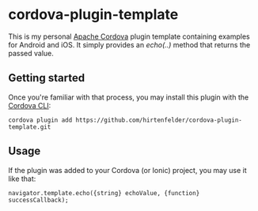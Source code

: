 ﻿# cordova-plugin-template

This is my personal [Apache Cordova](https://cordova.apache.org) plugin template containing examples for Android and iOS. It simply provides an *echo(..)* method that returns the passed value.


## Getting started

Once you're familiar with that process, you may install this plugin with the [Cordova CLI](https://cordova.apache.org/docs/en/4.0.0/guide_cli_index.md.html):

```
cordova plugin add https://github.com/hirtenfelder/cordova-plugin-template.git
```

## Usage

If the plugin was added to your Cordova (or Ionic) project, you may use it like that:

```
navigator.template.echo({string} echoValue, {function} successCallback);
```